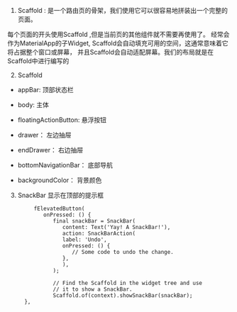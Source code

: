 1.  Scaffold : 是一个路由页的骨架，我们使用它可以很容易地拼装出一个完整的页面。

   每个页面的开头使用Scaffold ,但是当前页的其他组件就不需要再使用了。
   经常会作为MaterialApp的子Widget, Scaffold会自动填充可用的空间，这通常意味着它将占据整个窗口或屏幕，
   并且Scaffold会自动适配屏幕。我们的布局就是在Scaffold中进行编写的

2. Scaffold

+ appBar: 顶部状态栏

+ body: 主体

+ floatingActionButton: 悬浮按钮

+ drawer： 左边抽屉

+ endDrawer： 右边抽屉

+ bottomNavigationBar： 底部导航

+ backgroundColor： 背景颜色

3. SnackBar 显示在顶部的提示框

            fElevatedButton(
               onPressed: () {
                  final snackBar = SnackBar(
                     content: Text('Yay! A SnackBar!'),
                     action: SnackBarAction(
                     label: 'Undo',
                     onPressed: () {
                        // Some code to undo the change.
                     },
                     ),
                  );

                  // Find the Scaffold in the widget tree and use
                  // it to show a SnackBar.
                  Scaffold.of(context).showSnackBar(snackBar);
         },

